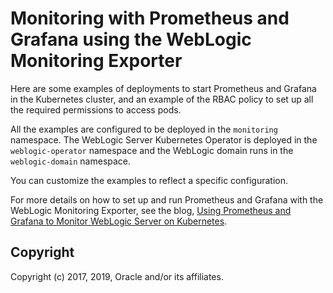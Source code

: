Monitoring with Prometheus and Grafana using the WebLogic Monitoring Exporter
=====

Here are some examples of deployments to start Prometheus and Grafana in the Kubernetes cluster, and an example of the RBAC policy to set up all the required permissions to access pods.

All the examples are configured to be deployed in the `monitoring` namespace. The WebLogic Server Kubernetes Operator is deployed in the `weblogic-operator` namespace and the WebLogic domain runs in the `weblogic-domain` namespace.

You can customize the examples to reflect a specific configuration.

For more details on how to set up and run Prometheus and Grafana with the WebLogic Monitoring Exporter, see the blog, [Using Prometheus and Grafana to Monitor WebLogic Server on Kubernetes](https://blogs.oracle.com/weblogicserver/use-prometheus-and-grafana-to-monitor-weblogic-server-on-kubernetes).


## Copyright

 Copyright (c) 2017, 2019, Oracle and/or its affiliates. 
